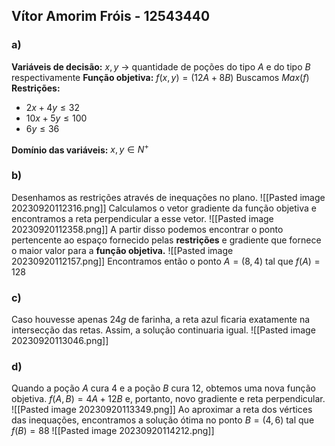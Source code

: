 ## Vítor Amorim Fróis - 12543440
### a)
**Variáveis de decisão:** $x, y$ -> quantidade de poções do tipo $A$ e do tipo $B$ respectivamente
**Função objetiva:** $f(x, y) = (12A+8B)$ Buscamos  $Max(f)$
**Restrições:** 
- $2x+4y \le 32$
- $10x+5y \le 100$
- $6y \le 36$

**Domínio das variáveis:**
$x,y \in N^+$

### b)
Desenhamos as restrições através de inequações no plano.
![[Pasted image 20230920112316.png]]
Calculamos o vetor gradiente da função objetiva e encontramos a reta perpendicular a esse vetor.
![[Pasted image 20230920112358.png]]
A partir disso podemos encontrar o ponto pertencente ao espaço fornecido pelas **restrições** e gradiente que fornece o maior valor para a **função objetiva.**
![[Pasted image 20230920112157.png]]
Encontramos então o ponto $A = (8, 4)$ tal que $f(A)=128$
### c)
Caso houvesse apenas $24g$ de farinha, a reta azul ficaria exatamente na intersecção das retas. Assim, a solução continuaria igual.
![[Pasted image 20230920113046.png]]
### d)
Quando a poção $A$ cura 4 e a poção $B$ cura 12, obtemos uma nova função objetiva.
$f(A, B) = 4A+12B$ e, portanto, novo gradiente e reta perpendicular.
![[Pasted image 20230920113349.png]]
Ao aproximar a reta dos vértices das inequações, encontramos a solução ótima no ponto $B = (4, 6)$ tal que $f(B)=88$
![[Pasted image 20230920114212.png]]

